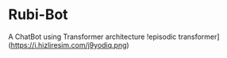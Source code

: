 # Rubi-Bot
A ChatBot using Transformer architecture
!episodic transformer](https://i.hizliresim.com/j9yodiq.png)
